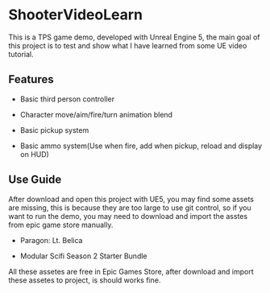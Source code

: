 # ShooterVideoLearn

This is a TPS game demo, developed with Unreal Engine 5,  the main goal of  this project is to test and show what I have learned from some UE video tutorial.

## Features

- Basic third person controller

- Character move/aim/fire/turn animation blend

- Basic pickup system

- Basic ammo system(Use when fire, add when pickup, reload and display on HUD)

## Use Guide

After download and open this project with UE5, you may find some assets are missing, this is because they are too large to use git control, so if you want to run the demo, you may need to download and import the asstes from epic game store manually.

- Paragon: Lt. Belica

- Modular Scifi Season 2 Starter Bundle

All these assetes are free in Epic Games Store, after download and import these assetes to project, is should works fine.


